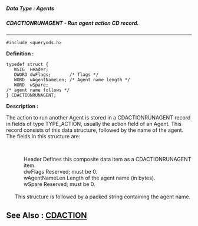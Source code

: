##### Data Type : Agents
##### CDACTIONRUNAGENT - Run agent action CD record.
---
```
#include <queryods.h>
```

**Definition :**
```
typedef struct {
   WSIG  Header;
   DWORD dwFlags;       /* flags */
   WORD  wAgentNameLen; /* Agent name length */
   WORD  wSpare;
/* agent name follows */
} CDACTIONRUNAGENT;
```

**Description :**

The action to run another Agent is stored in a CDACTIONRUNAGENT record in fields of type TYPE_ACTION, usually the action field of an Agent.  This record consists of this data structure, followed by the name of the agent.  The fields in this structure are:
<ul><br>

<ul>Header			Defines this composite data item as a CDACTIONRUNAGENT item.<br>
dwFlags		Reserved;  must be 0.<br>
wAgentNameLen	Length of the agent name (in bytes).<br>
wSpare		Reserved;  must be 0.</ul>
<br>
This structure is followed by a packed string containing the agent name.</ul>



**See Also :**
[CDACTION](/domino-c-api-docs/reference/Data/CDACTION)
---
